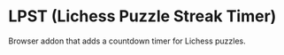 # LPST (Lichess Puzzle Streak Timer)

Browser addon that adds a countdown timer for Lichess puzzles.
